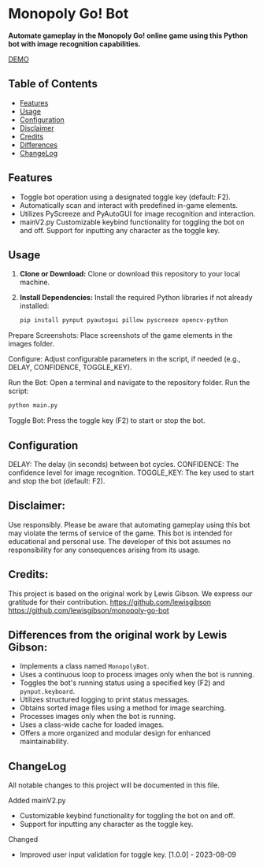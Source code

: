 # Monopoly Go! Bot

**Automate gameplay in the Monopoly Go! online game using this Python bot with image recognition capabilities.**

[DEMO](https://youtu.be/-MjjCc4hriI)



## Table of Contents

- [Features](#features)
- [Usage](#usage)
- [Configuration](#configuration)
- [Disclaimer](#disclaimer)
- [Credits](#credits)
- [Differences](#differences)
- [ChangeLog](#changeLog)

## Features

- Toggle bot operation using a designated toggle key (default: F2).
- Automatically scan and interact with predefined in-game elements.
- Utilizes PyScreeze and PyAutoGUI for image recognition and interaction.
- mainV2.py Customizable keybind functionality for toggling the bot on and off. Support for inputting any character as the toggle key.


## Usage

1. **Clone or Download:**
   Clone or download this repository to your local machine.

2. **Install Dependencies:**
   Install the required Python libraries if not already installed:

   ```sh
   pip install pynput pyautogui pillow pyscreeze opencv-python
   ```
Prepare Screenshots:
Place screenshots of the game elements in the images folder.

Configure:
Adjust configurable parameters in the script, if needed (e.g., DELAY, CONFIDENCE, TOGGLE_KEY).

Run the Bot:
Open a terminal and navigate to the repository folder. Run the script:

 ```sh
python main.py
```
Toggle Bot:
Press the toggle key (F2) to start or stop the bot.

## Configuration
DELAY: The delay (in seconds) between bot cycles.
CONFIDENCE: The confidence level for image recognition.
TOGGLE_KEY: The key used to start and stop the bot (default: F2).

## Disclaimer:
Use responsibly. Please be aware that automating gameplay using this bot may violate the terms of service of the game. This bot is intended for educational and personal use. The developer of this bot assumes no responsibility for any consequences arising from its usage.



## Credits:
This project is based on the original work by Lewis Gibson. We express our gratitude for their contribution. 
https://github.com/lewisgibson
https://github.com/lewisgibson/monopoly-go-bot




## Differences from the original work by Lewis Gibson:

- Implements a class named `MonopolyBot`.
- Uses a continuous loop to process images only when the bot is running.
- Toggles the bot's running status using a specified key (F2) and `pynput.keyboard`.
- Utilizes structured logging to print status messages.
- Obtains sorted image files using a method for image searching.
- Processes images only when the bot is running.
- Uses a class-wide cache for loaded images.
- Offers a more organized and modular design for enhanced maintainability.

## ChangeLog

All notable changes to this project will be documented in this file.

Added mainV2.py
- Customizable keybind functionality for toggling the bot on and off.
- Support for inputting any character as the toggle key.
  
 Changed
- Improved user input validation for toggle key.
 [1.0.0] - 2023-08-09
